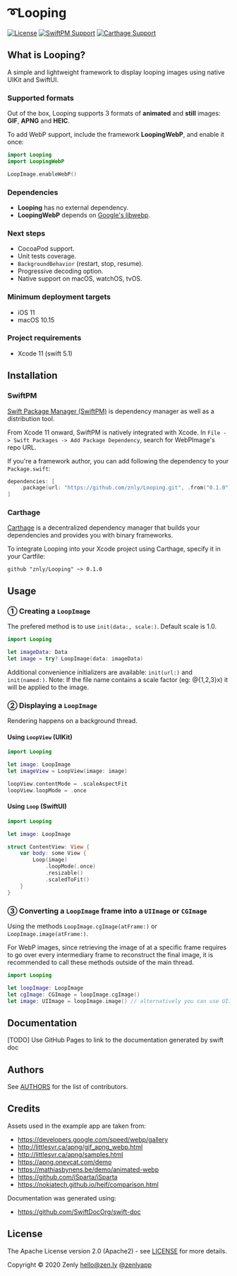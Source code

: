 # ➰Looping

[![License](https://img.shields.io/badge/License-Apache%202.0-blue.svg)](https://opensource.org/licenses/Apache-2.0)
[![SwiftPM Support](https://img.shields.io/badge/SwiftPM-compatible-brightgreen.svg)](https://swift.org/package-manager/)
[![Carthage Support](https://img.shields.io/badge/Carthage-compatible-brightgreen.svg)](https://github.com/Carthage/Carthage)

## What is Looping?

A simple and lightweight framework to display looping images using native UIKit and SwiftUI.

### Supported formats

Out of the box, Looping supports 3 formats of __animated__ and __still__ images: **GIF**, **APNG** and **HEIC**.

To add WebP support, include the framework **LoopingWebP**, and enable it once:

```swift
import Looping
import LoopingWebP

LoopImage.enableWebP()
```

### Dependencies

+ **Looping** has no external dependency.
+ **LoopingWebP** depends on [Google's libwebp](https://github.com/webmproject/libwebp/releases/tag/v1.1.0).

### Next steps

+ CocoaPod support.
+ Unit tests coverage.
+ `BackgroundBehavior` (restart, stop, resume).
+ Progressive decoding option.
+ Native support on macOS, watchOS, tvOS.

### Minimum deployment targets

+ iOS 11
+ macOS 10.15

### Project requirements

+ Xcode 11 (swift 5.1)

## Installation

### SwiftPM

[Swift Package Manager (SwiftPM)](https://swift.org/package-manager/) is dependency manager as well as a distribution tool.

From Xcode 11 onward, SwiftPM is natively integrated with Xcode. In `File -> Swift Packages -> Add Package Dependency`, search for WebPImage's repo URL.

If you're a framework author, you can add following the dependency to your `Package.swift`:
```swift
dependencies: [
    .package(url: "https://github.com/znly/Looping.git", .from("0.1.0"))
]
```

### Carthage

[Carthage](https://github.com/Carthage/Carthage) is a decentralized dependency manager that builds your dependencies and provides you with binary frameworks.

To integrate Looping into your Xcode project using Carthage, specify it in your Cartfile:
```
github "znly/Looping" ~> 0.1.0
```

## Usage

### ① Creating a `LoopImage`

The prefered method is to use `init(data:, scale:)`. Default scale is 1.0.
```swift
import Looping

let imageData: Data
let image = try? LoopImage(data: imageData)
```

Additional convenience initializers are available: `init(url:)` and  `init(named:)`.
Note: If the file name contains a scale factor (eg: @{1,2,3}x) it will be applied to the image.

### ② Displaying a `LoopImage`

Rendering happens on a background thread. 

#### Using `LoopView` (UIKit)

```swift
import Looping

let image: LoopImage
let imageView = LoopView(image: image)

loopView.contentMode = .scaleAspectFit
loopView.loopMode = .once
```

#### Using `Loop` (SwiftUI)

```swift
import Looping

let image: LoopImage

struct ContentView: View {
    var body: some View {
        Loop(image)
            .loopMode(.once)
            .resizable()
            .scaledToFit()
    }
}
```

### ③ Converting a `LoopImage` frame into a `UIImage` or `CGImage`

Using the methods `LoopImage.cgImage(atFrame:)` or  `LoopImage.image(atFrame:)`.

 For WebP images, since retrieving the image of at a specific frame requires to go over every intermediary frame to reconstruct the final image, it is recommended to call these methods outside of the main thread. 

```swift
import Looping

let loopImage: LoopImage
let cgImage: CGImage = loopImage.cgImage()
let image: UIImage = loopImage.image() // alternatively you can use UIImage(loopImage: loopImage)
```

## Documentation

[TODO] Use GitHub Pages to link to the documentation generated by swift doc

## Authors
See [AUTHORS](./AUTHORS) for the list of contributors.

## Credits
Assets used in the example app are taken from:
+ https://developers.google.com/speed/webp/gallery
+ http://littlesvr.ca/apng/gif_apng_webp.html
+ http://littlesvr.ca/apng/samples.html
+ https://apng.onevcat.com/demo
+ https://mathiasbynens.be/demo/animated-webp
+ https://github.com/iSparta/iSparta
+ https://nokiatech.github.io/heif/comparison.html

Documentation was generated using:
+ https://github.com/SwiftDocOrg/swift-doc

## License
The Apache License version 2.0 (Apache2) - see [LICENSE](./LICENSE) for more details.

Copyright © 2020 Zenly <hello@zen.ly> [@zenlyapp](https://twitter.com/zenlyapp)

